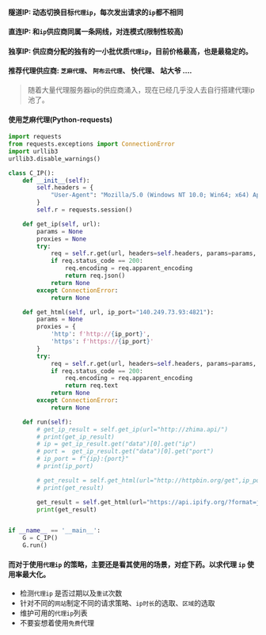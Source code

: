 #### 隧道IP: 动态切换目标`代理ip`，每次发出请求的`ip`都不相同
#### 直连IP: 和`ip`供应商同属一条网线，对连模式(限制性较高)
#### 独享IP: 供应商分配的独有的一小批优质`代理ip`，目前价格最高，也是最稳定的。

#### 推荐代理供应商: `芝麻代理`、 `阿布云代理`、 快代理、 站大爷 ....

> 随着大量代理服务器ip的供应商涌入，现在已经几乎没人去自行搭建代理ip池了。

#### 使用芝麻代理(Python-requests)

```python
import requests
from requests.exceptions import ConnectionError
import urllib3
urllib3.disable_warnings()

class C_IP():
    def __init__(self):
        self.headers = {
            "User-Agent": "Mozilla/5.0 (Windows NT 10.0; Win64; x64) AppleWebKit/537.36 (KHTML, like Gecko) Chrome/92.0.4515.107 Safari/537.36"
        }
        self.r = requests.session()

    def get_ip(self, url):
        params = None
        proxies = None
        try:
            req = self.r.get(url, headers=self.headers, params=params, proxies=proxies, verify=False, timeout=60)
            if req.status_code == 200:
                req.encoding = req.apparent_encoding
                return req.json()
            return None
        except ConnectionError:
            return None

    def get_html(self, url, ip_port="140.249.73.93:4821"):
        params = None
        proxies = {
            'http': f'http://{ip_port}',
            'https': f'https://{ip_port}'
        }
        try:
            req = self.r.get(url, headers=self.headers, params=params, proxies=proxies, verify=False, timeout=60)
            if req.status_code == 200:
                req.encoding = req.apparent_encoding
                return req.text
            return None
        except ConnectionError:
            return None

    def run(self):
        # get_ip_result = self.get_ip(url="http://zhima.api/")
        # print(get_ip_result)
        # ip = get_ip_result.get("data")[0].get("ip")
        # port =  get_ip_result.get("data")[0].get("port")
        # ip_port = f"{ip}:{port}"
        # print(ip_port)

        # get_result = self.get_html(url="http://httpbin.org/get",ip_port=ip_port)
        # print(get_result)

        get_result = self.get_html(url="https://api.ipify.org/?format=json", ip_port="111.72.136.127:4230")
        print(get_result)


if __name__ == '__main__':
    G = C_IP()
    G.run()
```


#### 而对于使用`代理ip` 的策略，主要还是看其使用的场景，对症下药。以求代理 `ip` 使用率最大化。

- 检测`代理ip` 是否过期以及`重试`次数
- 针对不同的`网站`制定不同的请求策略、`ip时长`的选取、`区域`的选取
- 维护可用的`代理ip`列表
- 不要妄想着使用`免费`代理
